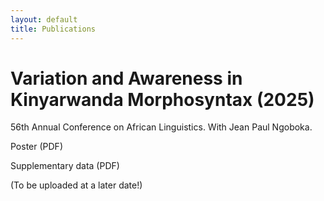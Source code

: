 ```yaml
---
layout: default
title: Publications
---
```


# Variation and Awareness in Kinyarwanda Morphosyntax (2025)

56th Annual Conference on African Linguistics. With Jean Paul Ngoboka.

Poster (PDF)

Supplementary data (PDF)

(To be uploaded at a later date!)
